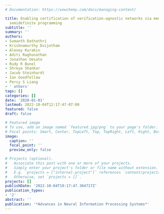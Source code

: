```yaml
---
# Documentation: https://wowchemy.com/docs/managing-content/

title: Enabling certification of verification-agnostic networks via memory-efficient
  semidefinite programming
subtitle: ''
summary: ''
authors:
- Sumanth Dathathri
- Krishnamurthy Dvijotham
- Alexey Kurakin
- Aditi Raghunathan
- Jonathan Uesato
- Rudy R Bunel
- Shreya Shankar
- Jacob Steinhardt
- Ian Goodfellow
- Percy S Liang
- ' others'
tags: []
categories: []
date: '2020-01-01'
lastmod: 2022-10-04T12:17:47-07:00
featured: false
draft: false

# Featured image
# To use, add an image named `featured.jpg/png` to your page's folder.
# Focal points: Smart, Center, TopLeft, Top, TopRight, Left, Right, BottomLeft, Bottom, BottomRight.
image:
  caption: ''
  focal_point: ''
  preview_only: false

# Projects (optional).
#   Associate this post with one or more of your projects.
#   Simply enter your project's folder or file name without extension.
#   E.g. `projects = ["internal-project"]` references `content/project/deep-learning/index.md`.
#   Otherwise, set `projects = []`.
projects: []
publishDate: '2022-10-04T19:17:47.304717Z'
publication_types:
- '2'
abstract: ''
publication: '*Advances in Neural Information Processing Systems*'
---
```

